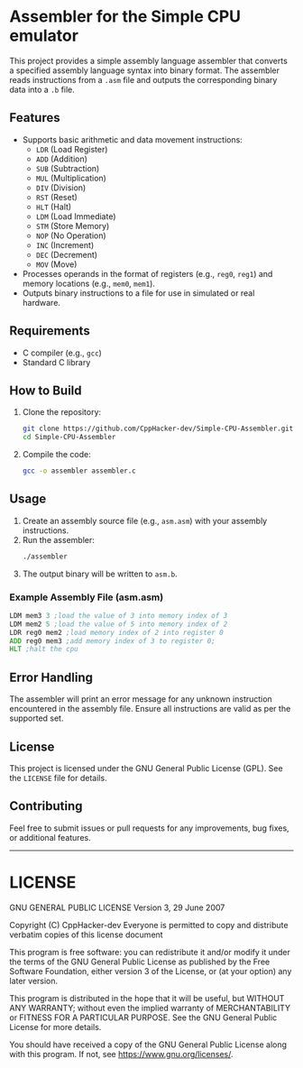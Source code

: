 # Assembler for the Simple CPU emulator

This project provides a simple assembly language assembler that converts a specified assembly language syntax into binary format. The assembler reads instructions from a `.asm` file and outputs the corresponding binary data into a `.b` file.

## Features

- Supports basic arithmetic and data movement instructions:
  - `LDR` (Load Register)
  - `ADD` (Addition)
  - `SUB` (Subtraction)
  - `MUL` (Multiplication)
  - `DIV` (Division)
  - `RST` (Reset)
  - `HLT` (Halt)
  - `LDM` (Load Immediate)
  - `STM` (Store Memory)
  - `NOP` (No Operation)
  - `INC` (Increment)
  - `DEC` (Decrement)
  - `MOV` (Move)
- Processes operands in the format of registers (e.g., `reg0`, `reg1`) and memory locations (e.g., `mem0`, `mem1`).
- Outputs binary instructions to a file for use in simulated or real hardware.

## Requirements

- C compiler (e.g., `gcc`)
- Standard C library

## How to Build

1. Clone the repository:
   ```bash
   git clone https://github.com/CppHacker-dev/Simple-CPU-Assembler.git
   cd Simple-CPU-Assembler
   ```

2. Compile the code:
   ```bash
   gcc -o assembler assembler.c
   ```

## Usage

1. Create an assembly source file (e.g., `asm.asm`) with your assembly instructions.
2. Run the assembler:
   ```bash
   ./assembler
   ```
3. The output binary will be written to `asm.b`.

### Example Assembly File (asm.asm)

```asm
LDM mem3 3 ;load the value of 3 into memory index of 3
LDM mem2 5 ;load the value of 5 into memory index of 2
LDR reg0 mem2 ;load memory index of 2 into register 0
ADD reg0 mem3 ;add memory index of 3 to register 0;
HLT ;halt the cpu
```

## Error Handling

The assembler will print an error message for any unknown instruction encountered in the assembly file. Ensure all instructions are valid as per the supported set.

## License

This project is licensed under the GNU General Public License (GPL). See the `LICENSE` file for details.

## Contributing

Feel free to submit issues or pull requests for any improvements, bug fixes, or additional features.

---

# LICENSE

GNU GENERAL PUBLIC LICENSE
Version 3, 29 June 2007

Copyright (C) CppHacker-dev
Everyone is permitted to copy and distribute verbatim copies of this license document

This program is free software: you can redistribute it and/or modify it under the terms of the GNU General Public License as published by the Free Software Foundation, either version 3 of the License, or (at your option) any later version.

This program is distributed in the hope that it will be useful, but WITHOUT ANY WARRANTY; without even the implied warranty of MERCHANTABILITY or FITNESS FOR A PARTICULAR PURPOSE. See the GNU General Public License for more details.

You should have received a copy of the GNU General Public License along with this program. If not, see <https://www.gnu.org/licenses/>.
